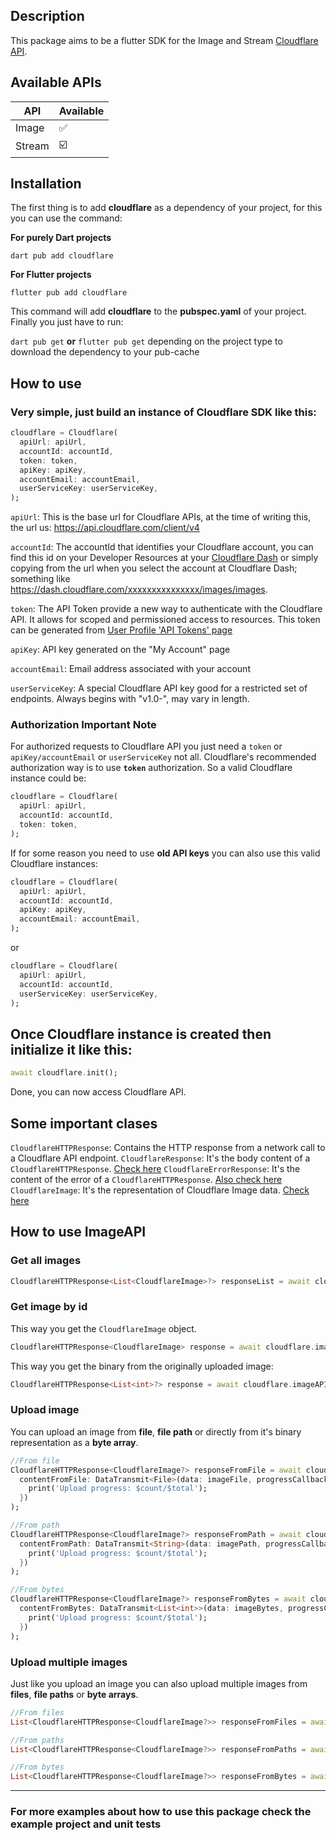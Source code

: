 
## Description
This package aims to be a flutter SDK for the Image and Stream [Cloudflare API](https://api.cloudflare.com/).

## Available APIs

| API | Available |
| ------ | ------ |
| Image | :white_check_mark: |
| Stream | :ballot_box_with_check: |

## Installation
The first thing is to add **cloudflare** as a dependency of your project, for this you can use the command:

**For purely Dart projects**
```shell
dart pub add cloudflare
```
**For Flutter projects**
```shell
flutter pub add cloudflare
```
This command will add **cloudflare** to the **pubspec.yaml** of your project.
Finally you just have to run:

`dart pub get` **or** `flutter pub get` depending on the project type to download the dependency to your pub-cache

## How to use
### **Very simple, just build an instance of Cloudflare SDK like this:**
```dart
cloudflare = Cloudflare(  
  apiUrl: apiUrl,
  accountId: accountId,
  token: token,
  apiKey: apiKey, 
  accountEmail: accountEmail,  
  userServiceKey: userServiceKey,  
);
```
`apiUrl`: This is the base url for Cloudflare APIs, at the time of writing this, the url us: https://api.cloudflare.com/client/v4

`accountId`: The accountId that identifies your Cloudflare account, you can find this id on your Developer Resources at your [Cloudflare Dash](https://dash.cloudflare.com/) or simply copying from the url when you select the account at Cloudflare Dash; something like https://dash.cloudflare.com/xxxxxxxxxxxxxxx/images/images.

`token`: The API Token provide a new way to authenticate with the Cloudflare API. It allows for scoped and permissioned access to resources. This token can be generated from [User Profile 'API Tokens' page](https://dash.cloudflare.com/profile/api-tokens)

`apiKey`: API key generated on the "My Account" page

`accountEmail`: Email address associated with your account

`userServiceKey`: A special Cloudflare API key good for a restricted set of endpoints. Always begins with "v1.0-", may vary in length.

### **Authorization Important Note**
For authorized requests to Cloudflare API you just need a `token` or `apiKey/accountEmail` or `userServiceKey` not all. Cloudflare's recommended authorization way is to use **`token`** authorization. So a valid Cloudflare instance could be:

```dart
cloudflare = Cloudflare(  
  apiUrl: apiUrl,
  accountId: accountId,
  token: token,
);
```

If for some reason you need to use **old API keys** you can also use this valid Cloudflare instances:

```dart
cloudflare = Cloudflare(  
  apiUrl: apiUrl,
  accountId: accountId,
  apiKey: apiKey, 
  accountEmail: accountEmail,  
);
```
or
```dart
cloudflare = Cloudflare(  
  apiUrl: apiUrl,
  accountId: accountId,
  userServiceKey: userServiceKey,  
);
```

## Once Cloudflare instance is created then initialize it like this:
```dart
await cloudflare.init();
```
Done, you can now access Cloudflare API.

## Some important clases

`CloudflareHTTPResponse`: Contains the HTTP response from a network call to a Cloudflare API endpoint.
`CloudflareResponse`: It's the body content of a `CloudflareHTTPResponse`. [Check here](https://api.cloudflare.com/#getting-started-responses)
`CloudflareErrorResponse`: It's the content of the error of a `CloudflareHTTPResponse`. [Also check here](https://api.cloudflare.com/#getting-started-responses)
`CloudflareImage`: It's the representation of  Cloudflare Image data. [Check here](https://api.cloudflare.com/#cloudflare-images-properties)

## How to use ImageAPI

### Get all images
```dart
CloudflareHTTPResponse<List<CloudflareImage>?> responseList = await cloudflare.imageAPI.getAll(page: 1, size: 20);
```

### Get image by id
This way you get the `CloudflareImage` object.
```dart
CloudflareHTTPResponse<CloudflareImage> response = await cloudflare.imageAPI.get(id: imageId);
```
This way you get the binary from the originally uploaded image:
```dart
CloudflareHTTPResponse<List<int>?> response = await cloudflare.imageAPI.getBase(id: imageId!);
```

### Upload image
You can upload an image from **file**, **file path** or directly from it's binary representation as a **byte array**.
```dart
//From file
CloudflareHTTPResponse<CloudflareImage?> responseFromFile = await cloudflare.imageAPI.upload(  
  contentFromFile: DataTransmit<File>(data: imageFile, progressCallback: (count, total) {  
    print('Upload progress: $count/$total');  
  })  
);

//From path
CloudflareHTTPResponse<CloudflareImage?> responseFromPath = await cloudflare.imageAPI.upload(  
  contentFromPath: DataTransmit<String>(data: imagePath, progressCallback: (count, total) {  
    print('Upload progress: $count/$total');  
  })  
);

//From bytes
CloudflareHTTPResponse<CloudflareImage?> responseFromBytes = await cloudflare.imageAPI.upload(  
  contentFromBytes: DataTransmit<List<int>>(data: imageBytes, progressCallback: (count, total) {  
    print('Upload progress: $count/$total');  
  })  
);
```

### Upload multiple images
Just like you upload an image you can also upload multiple images from **files**, **file paths** or **byte arrays**.

```dart
//From files
List<CloudflareHTTPResponse<CloudflareImage?>> responseFromFiles = await cloudflare.imageAPI.uploadMultiple(contentFromFiles: contentFromFiles);

//From paths
List<CloudflareHTTPResponse<CloudflareImage?>> responseFromPaths = await cloudflare.imageAPI.uploadMultiple(contentFromPaths: contentFromPaths);

//From bytes
List<CloudflareHTTPResponse<CloudflareImage?>> responseFromBytes = await cloudflare.imageAPI.uploadMultiple(contentFromBytes: contentFromBytes);
```
-------------
### **For more examples about how to use this package check the example project and unit tests**